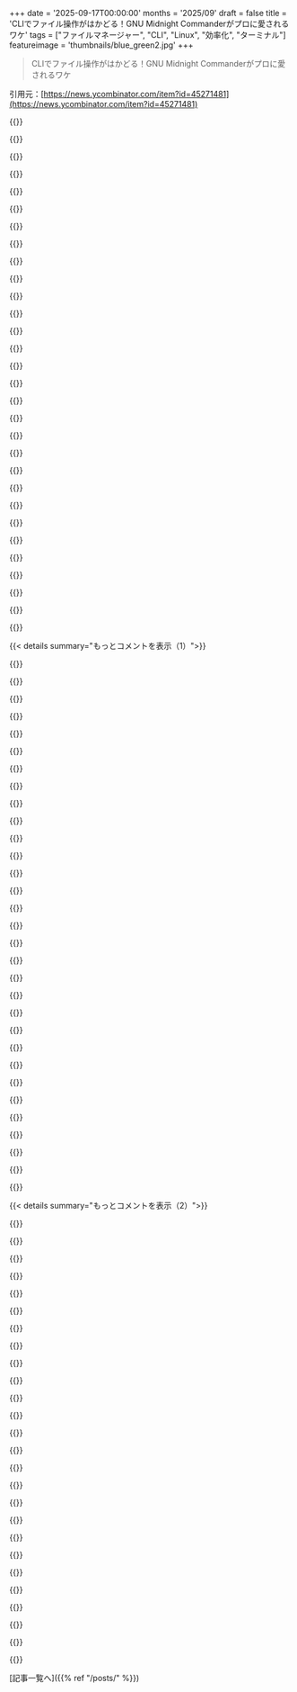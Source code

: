 +++
date = '2025-09-17T00:00:00'
months = '2025/09'
draft = false
title = 'CLIでファイル操作がはかどる！GNU Midnight Commanderがプロに愛されるワケ'
tags = ["ファイルマネージャー", "CLI", "Linux", "効率化", "ターミナル"]
featureimage = 'thumbnails/blue_green2.jpg'
+++

> CLIでファイル操作がはかどる！GNU Midnight Commanderがプロに愛されるワケ

引用元：[https://news.ycombinator.com/item?id=45271481](https://news.ycombinator.com/item?id=45271481)




{{<matomeQuote body="Midnight Commanderが大好きで、どのシステムにも入れてるよ。ファイルシステムのナビゲートや基本操作では、はるかに効率的で快適なんだ。特にショートカットを覚えて、他のコマンドラインツールと組み合わせる（ヒント: MCでCtrl+Oを押すと、そのディレクトリで通常のシェルプロンプトに切り替わり、もう一度Ctrl+OでMCに戻れる）と、マジで最高だよ。" userName="kouteiheika" createdAt="2025/09/17 04:44:30" color="#ff5c5c">}}




{{<matomeQuote body="特にNASでファイルを移動する時にMCがめちゃくちゃ役立ってるよ。GUIファイルマネージャーなら、Dolphinに勝るものはないね。現在のディレクトリに統合シェルがあるし、ビューを分割できる。SSHやSFTPのURLも直接開けるんだ。ローカルではDolphinとシェルの組み合わせが最強だよ。" userName="pimeys" createdAt="2025/09/17 05:22:26" color="#38d3d3">}}




{{<matomeQuote body="ショートカット一つで、僕が最後に変更したファイルを参照できるかな？シェルで一番欲しい機能なんだ。" userName="amelius" createdAt="2025/09/17 09:09:20" color="">}}




{{<matomeQuote body="MCでリモートURLをブラウズできないのが不満だよ。この問題に対処するために、GoでMCのクローンを作りたいとさえ思っちゃう。いつかrsyncやrcloneのコマンドを手作業で作るのが本当に嫌になったら、やる気になるかもね。" userName="overfeed" createdAt="2025/09/17 07:52:40" color="#ff5c5c">}}




{{<matomeQuote body="zshだと`print -rl -- *(om[1].)`みたいな感じのこと？" userName="jcynix" createdAt="2025/09/17 13:05:46" color="">}}




{{<matomeQuote body="’99年からずっとMCを愛用してるよ。当時、友達が「Linuxの管理者になるには夜更かししないとダメだよ。Midnight Commanderは真夜中しか動かないからね！」って言ってたのを思い出すよ。Slackware 7 ＜3" userName="thendrill" createdAt="2025/09/17 10:47:11" color="#785bff">}}




{{<matomeQuote body="DolphinよりKrusaderを試してみてよ。同じKDEの基盤だけど、もっと正統派なインターフェースだよ。URL: https://krusader.org" userName="bmn__" createdAt="2025/09/17 08:09:05" color="#ff33a1">}}




{{<matomeQuote body="いや、グローバルに（僕のホームディレクトリ以下全部から）だよ。もちろん、最新のファイルが目的じゃない場合でも、その前のファイルに簡単に移動できるといいんだけどね。" userName="amelius" createdAt="2025/09/17 13:08:48" color="">}}




{{<matomeQuote body="Krusaderを何年も使ったけど、（Kubuntuの代わりにUbuntuをインストールしてから）Double Commanderを発見したんだ。これもフリーソフトウェアだけど、もっとクロスプラットフォームだよ（そしてFree Pascal/Lazarusを使って開発されてるから、いろんな意味で古風なんだ。昔はSourceForgeでホストされてたけど、今はGitHubに移ったみたいだね）。URL: https://github.com/doublecmd/doublecmd" userName="rob74" createdAt="2025/09/17 10:06:58" color="#ff33a1">}}




{{<matomeQuote body="唯一の不満は、vimキーバインドがデフォルトじゃないってこと。システムやTUIツール全体でキーバインドを統一したいんだよね。" userName="dayvster" createdAt="2025/09/17 10:45:55" color="">}}




{{<matomeQuote body="mcの左右メニューでFTP、SFTP、SSHのURLを選べるじゃん。これじゃ駄目ってこと？" userName="baumschubser" createdAt="2025/09/17 08:00:14" color="">}}




{{<matomeQuote body="私はpcmanfm-qtが好きだな。これスプリットにも対応してるし、FZFみたいな検索機能が最高なんだ。ディレクトリを開いて入力するとファイルがフィルタリングされるんだよ。Dolphinより依存が少ないし、軽量環境にはいいよ。<br>https://github.com/lxqt/pcmanfm-qt" userName="homebrewer" createdAt="2025/09/17 10:34:20" color="#785bff">}}




{{<matomeQuote body="Nautilusだって昔は分割表示できたのに、GNOMEの開発者は偉そうにその機能を削除しちゃったんだよね。" userName="unmole" createdAt="2025/09/17 05:47:09" color="">}}




{{<matomeQuote body="面白いことに、最新のGNOMEではそれに似た機能が追加されたんだよ。<br>「Ctrl + .」で現在のディレクトリをターミナルで開くショートカットだよ。<br>https://9to5linux.com/gnome-49-brescia-desktop-environment-o..." userName="browningstreet" createdAt="2025/09/17 15:59:38" color="">}}




{{<matomeQuote body="Yazi[0]もいいかもしれないね。Rangerやnnnみたいにモダンなレイアウトで、複数のビュー用にタブを使えるよ。<br>[0]: https://yazi-rs.github.io/" userName="lozf" createdAt="2025/09/17 18:40:56" color="">}}




{{<matomeQuote body="今試したんだけど、Dockerのボリュームが全部ディスクドライブとしてペインの上に表示されるのを止められないかな？ファイルマネージャーの領域がほとんどないんだけど。" userName="aidenn0" createdAt="2025/09/17 14:38:32" color="">}}




{{<matomeQuote body="MCでのCtrl+Oで通常のプロンプトに切り替えられるけど、もっといい方法があるよ！<br>（一行）シェルプロンプトは常に利用可能で、Ctrl+X経由でいくつかの気の利いた連携ができるんだ。<br>例えば、現在のパネルで視覚的にタグ付け（選択）されたファイルがたくさんあって、それらを”/tmp/foo.tgz”としてtarしたいとする。<br>その場合は ”tar czf /tmp/foo.tgz Ctrl+X T” ってするんだ。" userName="kees99" createdAt="2025/09/17 20:16:39" color="#45d325">}}




{{<matomeQuote body="このリポジトリに完成品のスクリーンショットがないのが残念だよ！QTアプリは環境が整ってないとビルドが大変なんだよね。ところで、macOSでビルドできるか知ってる？それとも無理かな？" userName="bigwheels" createdAt="2025/09/17 17:44:13" color="">}}




{{<matomeQuote body="リバースシェルコマンドで、例えば*.txtみたいに検索すると、最近参照したテキストファイルが見つけられるんだって！" userName="ghtbircshotbe" createdAt="2025/09/17 13:39:34" color="">}}




{{<matomeQuote body="あ、なるほど、ヒントありがとう！助かるよ。kittyでファイルプレビューもできるって完璧じゃん！俺もデフォルトのターミナルにkitty使ってるんだ。" userName="dayvster" createdAt="2025/09/17 20:07:40" color="">}}




{{<matomeQuote body="俺は君よりMCを愛してると思う。確信してるね。俺のワークフローやファイルに対する考え方に染み付いてるんだ。" userName="unixhero" createdAt="2025/09/17 08:02:56" color="">}}




{{<matomeQuote body="俺も同じだよ。MS-DOS時代に成人したことと関係あるのかな？デザインがめちゃくちゃ洗練されてて効率的だなって感じる。" userName="inglor_cz" createdAt="2025/09/17 09:46:06" color="">}}




{{<matomeQuote body="WebDAVみたいな他のプロトコルでも、マウントすればmcでファイル操作できるんだよ。" userName="1718627440" createdAt="2025/09/17 08:47:27" color="">}}




{{<matomeQuote body="おお、すごいね！ありがとう！いつもAlt+Enterでハイライトしてるファイルにやってたけど、複数ファイルでもできるって知らなかったよ。" userName="kouteiheika" createdAt="2025/09/18 06:22:54" color="">}}




{{<matomeQuote body="90年代からの素晴らしいプロジェクトだよね。1992年に大学で使ってたのを覚えてるよ。" userName="sixtyj" createdAt="2025/09/17 20:02:31" color="">}}




{{<matomeQuote body="それだけじゃなくて、大量のファイルを移動させたいなら、クラッシュしたり遅くなったりせずに処理してくれるのはDolphinだけだよ。" userName="akagusu" createdAt="2025/09/17 16:35:35" color="">}}




{{<matomeQuote body="これってDolphinみたいに、Konsoleの設定をそのまま使って同じウィンドウにターミナルパネルが出て、Dolphinのナビゲーションと一緒にディレクトリが変わるの？Beetsで音楽ライブラリに追加する時とかにすごく便利なんだよね…。 " userName="pimeys" createdAt="2025/09/17 16:56:45" color="">}}




{{<matomeQuote body="昔Linuxを触り始めた頃に見つけたTkDeskが懐かしいな。無限に分割できるのが良かった。サブディレクトリに移動すると新しい分割画面で開くのがデフォルトだったから、最終的には全パス表示の分割画面でいっぱいになったよ。分割画面が増えすぎたら横スクロールできたんだ。詳細はこちら：https://tkdesk.sourceforge.net/" userName="professoretc" createdAt="2025/09/17 18:42:21" color="">}}




{{<matomeQuote body="Midnight Commanderは素晴らしいツールだけど、若いユーザーはかつて失われたものに気づいてないかもね。Norton Commanderはデュアルペインだけでなく、ハードウェアを考慮した設計でファイル操作がめちゃくちゃ速かったんだ。<br>IBM PCのクラシックなテンキー（大きい＋や0、トップ行の[num]/*-）や、キーボード上部のファンクションキーを使う前提で、ESCも遅延なく即座に効くべきだった。MCで全部できるから関係ないって言う人もいるけど、僕は違うと思う。数ミリ秒が大事なんだ。<br>上記の設定なら、全ファイルを選択して他のペインに移動するのは、テンキーの＋とEnterを右手でサッと押し、F6を左手で押して、またEnterを右手で即座に押すだけ。今のキーボードの＝キー上の＋で同じことできるか試してみてよ。" userName="jwr" createdAt="2025/09/17 07:48:11" color="#ff33a1">}}




{{<matomeQuote body="＞ESCは遅延なくすぐに効くべきだった。<br>それはMCのせいじゃなくて、エスケープシーケンスを正しく処理するためにターミナルエミュレータが遅延を追加してるんだ。設定で変えられるだろうけど、どこでも使える一番ポータブルな方法は、ESCを素早く2回押すことだよ。DOSでのやり方よりほんの少し遅いだけだし、1秒待つよりずっと速いよ。" userName="homebrewer" createdAt="2025/09/17 10:25:13" color="#ff5c5c">}}




{{< details summary="もっとコメントを表示（1）">}}

{{<matomeQuote body="これは過去30年でLinuxコンソール、Xターミナルエミュレータ、そしてSSHを通じて解決されてるべきだった問題だよね。" userName="ptspts" createdAt="2025/09/17 12:28:44" color="">}}




{{<matomeQuote body="これはほとんど『念のため』の措置だね。今どきTCP経由でエスケープシーケンスの一部だけが数ミリ秒以上遅れて届くリスクなんてほとんどないよ。それなのに、多くのシステムがまるでダイヤルアップ時代みたいに0.5秒以上の遅延を入れてるのがね…。もし気になったら、遅延を100～200msに調整するオプションが欲しいな。" userName="tracker1" createdAt="2025/09/17 15:11:17" color="">}}




{{<matomeQuote body="kittyキープロトコルがこの問題を解決してくれるよ。でも、アプリとターミナルが対応してる必要があるけどね。多くのものが対応してるよ。" userName="mmastrac" createdAt="2025/09/17 13:30:00" color="#ff5733">}}




{{<matomeQuote body="gnome-terminalだと、ESCキーが個別に解釈されずにエスケープシーケンスを手動で入力できた試しがないんだよね。" userName="zahlman" createdAt="2025/09/17 14:40:17" color="">}}




{{<matomeQuote body="そもそも問題が理解できないんだけど？ESCとそれに続くキーは、たいていALT＋キーのエイリアスだよね。" userName="couscouspie" createdAt="2025/09/17 20:43:21" color="">}}




{{<matomeQuote body="『全ファイルを選択』は『＊』キー一つだったよね（実際は選択反転だったけど、事前にファイルが何も選択されていなければ結果的に全選択になる）。＋とEnterを押すと1つのファイルが選択されて、次にそれを編集／実行しようとするんじゃない？" userName="tremon" createdAt="2025/09/17 09:36:53" color="">}}




{{<matomeQuote body="『+』キーで『Select files』ダイアログが開いて全ファイルが選択されるはずなんだ。でも、俺のMidnight Commander 4.8.33だと、以前のマスクを覚えてるか、マスクが入力されてないと何も選択しないんだよな。ちょっと不便だぜ。" userName="Lex-2008" createdAt="2025/09/17 13:35:04" color="#ff5733">}}




{{<matomeQuote body="ちゃんとしたキーボードとモニターがあれば、Stuffはまだ使えるだろ。ラップトップに長時間猫背になってるなら、テンキーの『+』が使えないことより他にデカい問題抱えてるはずだぜ…。" userName="nottorp" createdAt="2025/09/17 08:03:58" color="">}}




{{<matomeQuote body="ああ、Norton Commanderか。Intel Pentium時代を思い出すぜ。今は左右の俯瞰ビューでのサクサク操作にはBeyond Compareを使ってるよ。" userName="javier_e06" createdAt="2025/09/17 16:53:18" color="">}}




{{<matomeQuote body="『一瞬たりとも無駄にできない』ってのは違うな。それなら、ホームポジションから手を動かす非人間工学的なキーは使わないはずだ。『全ファイル選択は右手一振り』って言うけど、一般的なCtrl+Aの方が親指動かすだけで良いし、F6とEnterのコンボよりCtrl+Shift+Xとかの方が片手で済んでマシだぜ。" userName="eviks" createdAt="2025/09/17 09:05:42" color="#45d325">}}




{{<matomeQuote body="『ホームポジションから手を動かす非人間工学的なキー』って、タッチタイピストはいつも言うよな。俺はVimを5年使ってても、矢印キー（up／dn／lf／rt）の方が触覚的に分かりやすいし、hjklより脳に合ってる。せいぜい80msの移動だろ。ゲーミングコミュニティだって、WASDが脳に理にかなってるって理解してるぜ。" userName="arevno" createdAt="2025/09/17 12:48:35" color="#45d325">}}




{{<matomeQuote body="『触覚的に見つけやすい』ってのは違うね。ホームポジションは探す必要がないから、そっちが常に簡単だ。『hjklより脳に合う』とか『WASDの方が正しい』って言うけど、この反論に君の脳はどう答える？テンキーの『+』やF6のナンセンスが、文字キーの改善とどう関係するんだ？80ms移動ってのも測ってないだろ。そもそも『一瞬たりとも無駄にできない』ってヤツをまず説得してくれ。俺にはデザインの論理と利便性がないってだけで十分だよ。" userName="eviks" createdAt="2025/09/17 12:59:38" color="#ff5c5c">}}




{{<matomeQuote body="『ホームポジションのキーは探す必要ないから簡単』って言うけど、手が固定されてないと探す必要あるし、Vim以外じゃhjklはカーソル動かないだろ。Vimが意識せずに使えるヤツは、Vimで得た時間より学習に使った時間の方が長いって俺は確信してるぜ。フフフ。" userName="Kon5ole" createdAt="2025/09/18 11:02:47" color="#45d325">}}




{{<matomeQuote body="『手がホームポジションに固定されてない限り』って？固定されてるんだよ、名前にヒントがあるだろ！『ホームポジションがhjklじゃないかも』って？他のキーを使えばいい。大事なのはホームポジションであってラベルじゃない。『Vim以外ではhjklがカーソル動かさない』って？君のソフト知識が浅すぎるぜ。ファイルマネージャーとか他にもあるし、右Altで片手で全アプリで使えるようにできるんだ。だからVimで得られるものは、カーソルキー使う全アプリに及ぶんだよ。" userName="eviks" createdAt="2025/09/18 13:17:08" color="#785bff">}}




{{<matomeQuote body="『ホームポジションに手が固定されてる』って言うけど、俺はホームポジションから届かない記号をよく使うから、手が離れたら矢印キーの方が探しやすくなるぜ。一般的なユーザーはVim以外だとhjklが動かないから、結局矢印キーを使う羽目になる。これは長年hjklを使い込んでも残る精神的摩擦だ。viの作者がhjklを選んだのは、優れてるからじゃなく、彼が使ってたPCに矢印キーがなかったからだって知ってたか？" userName="Kon5ole" createdAt="2025/09/19 21:04:43" color="#785bff">}}




{{<matomeQuote body="『ホームポジションから届かない記号を使う』って？もっと良い設定使えよ！標準設定でも指で届くし、指が少し動くだけでホームポジションを離すわけじゃないだろ。なんでF6やテンキーの『+』の動きは無視して矢印キーだけ気にするんだ？一般的なユーザーはVim使わないし、Vim使うヤツはキーバインド変更くらいできるだろ。『長年使っても精神的摩擦が残る』って？数分でシステムいじれば消えるぜ。それに、システム全体で一回設定変えれば済む話だ。現実は君の空想よりシンプルだよ！viの作者がhjklを選んだ理由なんて、それが設定であって強制じゃないって理解できない君だけが固執してるんだろ。" userName="eviks" createdAt="2025/09/20 04:17:28" color="#785bff">}}




{{<matomeQuote body="設定をいじるのは罠だよ！デフォルトに慣れるのが一番だ。ギターを弾くみたいにね。カスタマイズするなら、筋肉記憶を変えるんじゃなくて、エイリアスやプラグインみたいな機能追加に留めるべきだ。あと、@みたいな記号の入力難易度は国によって違うんだ。hjklが矢印キーより良いって主張に反論してたんだけど、もう議論はやめるね！" userName="Kon5ole" createdAt="2025/09/20 16:39:08" color="#ff33a1">}}




{{<matomeQuote body="設定を変えないなんて defeatist な考え方だよ。Vim や MC だって、どこでも使えるわけじゃないけどみんな使ってるだろ？人間は柔軟なんだから大丈夫だよ。F6 に筋肉記憶なんてないし、hjkl はもう手の動きとして慣れてるじゃないか。@ の入力だって手はホームポジションから離れないし。そもそも hjkl の話は君が持ち出したんじゃないか！" userName="eviks" createdAt="2025/09/23 10:07:41" color="#785bff">}}




{{<matomeQuote body="面白い話だけど、Dance Dance Revolution の画面上の矢印って hjkl と同じ並びなんだぜ。" userName="Izkata" createdAt="2025/09/17 13:09:52" color="">}}




{{<matomeQuote body="ゲーマーも Wasdesdf の方が指に負担がかからなくて良いって言ってるよ。hjkl は好きじゃないから、リバインドするなら ijkl にしたいな。Apple ][ のゲームではよく ijkm が使われてたのを覚えてるよ。" userName="zahlman" createdAt="2025/09/17 14:45:10" color="#785bff">}}




{{<matomeQuote body="WASD ナビゲーションでは F に人差し指を置かないよ。WASD が選ばれたのは、Ctrl, Alt, Space へのアクセスのしやすさなんだ。D に人差し指なら親指で Alt/Space、小指で Ctrl/Shift に簡単に届くからね。Vim が hjkl を使った理由はこのリンクを見てね: https://catonmat.net/why-vim-uses-hjkl-as-arrow-keys" userName="tremon" createdAt="2025/09/17 18:48:39" color="#38d3d3">}}




{{<matomeQuote body="WASD で F に人差し指は置かないけど、テキスト編集なら置くよね。今回はテキストエディタの UI の話だから。キーラベルに既存の慣習があったみたいだけど、記事には詳しく書いてないんだ。" userName="zahlman" createdAt="2025/09/17 19:33:31" color="">}}




{{<matomeQuote body="昔 Doom をやってた頃は Ctrl/Shift を上下、ZX を左右に使ってたんだけど、RSI にならなくて快適だったよ。でも、毎回設定を変えるのが面倒になったし、他の人が俺の PC を使うと文句を言うから、結局 WASD に変えちゃったんだ。" userName="tracker1" createdAt="2025/09/17 15:15:22" color="">}}




{{<matomeQuote body="ゲームが WASD になったのは片手で操作するからだよ。hjkl は J キー に突起があるから、矢印キーより理にかなってるんだ。移動も速いし、ホームポジションにも戻りやすいからね。もしかして、君は rage baiting してるだけ？" userName="jack_pp" createdAt="2025/09/17 14:33:27" color="#45d325">}}




{{<matomeQuote body="デュアルペインファイルマネージャーって「Orthodox File Manager」って言うんだ。これって東欧とか旧ソ連で人気だったから、文化的なジョークだと思ってたよ。詳しくはこちらの記事を見てね: https://softpanorama.org/Articles/introduction_to_orthodox_f..." userName="userbinator" createdAt="2025/09/17 04:35:09" color="#ff5733">}}




{{<matomeQuote body="「Orthodox」ってのは、GUI が裏側でコマンドを動かしてるって意味なんだ。UI はコマンドを起動するだけだから、手動でも自動でも実行できる。Vim とか Emacs みたいな Lisp ベースのソフトみたいに、強力な UI を作るのに最高の方法だね。プラグイン API じゃなくて、機能を直接アプリに組み込むんだ。参照記事にもっと詳しく書いてあるよ。" userName="kqr" createdAt="2025/09/17 05:02:35" color="#785bff">}}




{{<matomeQuote body="Blenderも該当する？ホバーで各UI要素の裏にあるPython関数名が表示されるのは、スクリプトを書くのに発見しやすくてすごく便利だったんだよね。それとも、今はもう見えないのかな？" userName="kiliankoe" createdAt="2025/09/17 06:46:14" color="">}}




{{<matomeQuote body="ELMアーキテクチャに似たようなもの？ただ、ここで言うコマンドは、標準のUI操作の外でも実行できる「文字通りのコマンド」ってところが違うね。" userName="Levitating" createdAt="2025/09/17 09:01:03" color="#ff5733">}}




{{<matomeQuote body="これってlazygitみたいなツールが使ってるのと同じじゃない？" userName="faangguyindia" createdAt="2025/09/17 08:01:26" color="#38d3d3">}}




{{<matomeQuote body="少なくともロシアでは、「orthodox」には教会とは厳密に結びつかない別の意味合いがあって、「唯一の正しい方法」って感じなんだ。例えば「テックスタックを学ぶ正統な方法」みたいにね。否定形になると「間違ってる」とか「異端」って意味になるよ、例えるなら「パイナップルピザ」って感じかな。" userName="Klaster_1" createdAt="2025/09/17 05:00:54" color="#785bff">}}

{{</details>}}




{{< details summary="もっとコメントを表示（2）">}}

{{<matomeQuote body="君が説明してるのは英語での言葉の意味だよ。たぶん、この意味でロシア語の「православный」を使うようになったのは、英語での意味をロシア語の対応する単語に冗談で移植したのが始まりだと思うな。" userName="andrewshadura" createdAt="2025/09/17 05:19:19" color="">}}




{{<matomeQuote body="実は、これはギリシャ語での意味だよ。＞「正しいと見なされるもの」という意味で、後期ラテン語の「orthodoxus」から来てて、それはギリシャ語の「orthodoxos（正しい意見を持つ）」に由来するんだ。「orthos（右、真実、まっすぐ）」と「doxa（意見、賞賛）」から来てるよ（https://www.etymonline.com/word/orthodox）。でも、デュアルペインのファイルマネージャーに言及する場合、それは「唯一の正しい方法」と「昔ながら」の両方の意味が混ざってるだろうね。" userName="rob74" createdAt="2025/09/17 09:57:38" color="#ff33a1">}}




{{<matomeQuote body="うん、ロシア語で「Orthodox」は「pravoslavny」で、文字通り「正しい信仰（pravyj＝右、正しい）」を意味するんだ。これも意味に貢献してると思うよ。「正しい方法」って意味にね。" userName="kgeist" createdAt="2025/09/17 06:10:35" color="#ff5733">}}




{{<matomeQuote body="イエス・アンド・ノーだよ。正教会は「православная церковь」って呼ばれるけど、「ортодоксальный」って言葉は例えば正統派ユダヤ教徒を説明するためにもまだ存在するんだ。「православный」が何らかのオブジェクトや技術、方法が良いとか正しいという意味で使われ始めたのは2000年代のインターネット文化で、今でもスラング／ジョークとして使われてるよ。" userName="blks" createdAt="2025/09/17 08:36:59" color="#ff33a1">}}




{{<matomeQuote body="アイルランドでも同じ意味だよ！僕の理解では、ギリシャ語の「普通の教え」から来てるんだ。異なる思考を奨励する文化的環境には「heterodox」って言葉も使うし、「paradox」は挑戦的で矛盾したアイデアだね。あと、右利きボクサーは「orthodox」って言うよ。「southpaw」は非正統派の左利きのことだ。" userName="rusk" createdAt="2025/09/17 06:59:51" color="#ff5733">}}




{{<matomeQuote body="ギリシャ人だけど、Orthodoxってのは orthos (まっすぐ/正しい) と doxasia (信じる) が合わさった言葉だよ。<br>だから orthodoxos は「正しい信念」って意味だね。" userName="gschizas" createdAt="2025/09/17 07:19:02" color="#ff5c5c">}}




{{<matomeQuote body="これは間違ってるよ。<br>ロシア語の「Ортодоксальный」はそういう意味合いは全然ないんだ。<br>むしろ、古くさいとか、意味もなく融通が利かないものを指す言葉だよ。" userName="abcd_f" createdAt="2025/09/17 08:19:12" color="#ff5c5c">}}




{{<matomeQuote body="このスレッド、ちょっと混乱するなあ。<br>2つ上のコメントは、「Orthodox」を「唯一の正しい道」って意味でロシア語として説明してたけど、英語でもそういう意味合いがあるよね。<br>君は「唯一の正しい道」っていう意味合いはないって言ってるけど、「意味もなく融通が利かない」っていう意味合いがあるって言ってるよね。英語だと両方の意味合いがあると思うな。<br>まあ、「唯一の正しい道」って意味合いがある言葉は、ほとんどどれも「意味もなく融通が利かない」っていう二重の意味を持つことになるんじゃないかな？<br>もちろん、文脈によるんだけどね。" userName="bee_rider" createdAt="2025/09/17 16:02:06" color="#ff33a1">}}




{{<matomeQuote body="「православный」は、まさにその意味で専門用語として使われてるよ。<br>ソースは、45年間ロシア語を話しているネイティブスピーカーだよ。" userName="iamnotagenius" createdAt="2025/09/17 16:25:42" color="">}}




{{<matomeQuote body="じゃあ、それは最近の出来事なんだね。<br>インターネットのミームとか、креведкоみたいなものから来たのかな？" userName="abcd_f" createdAt="2025/09/19 10:18:41" color="">}}




{{<matomeQuote body="英語でも同じ意味合いだと思うな。主にギリシャ語から来たんだよね？<br>「正しい信念」みたいな意味だと思ってたよ。<br>「正しき実践」を意味する Orthopraxy と対比できるよね。Orthopraxy では信念や意図より行動が重要なんだ。<br>他のコメントを見ると、Orthodox ファイルブラウザは、ある種の基盤となる言語に基づいているらしいね。<br>https://news.ycombinator.com/item?id=45271878<br>「Orthodox」は、コマンドによって駆動される特定のタイプの GUI から来てるんだって。<br>UI 要素は、実際にはコマンドをトリガーするだけで、これらのコマンドは手動で実行したり、より複雑なコマンドに自動化したりできるんだ。<br>ちょっと定義を広げれば、これって結構理にかなってる気がするな。<br>Orthodox UI にはボタンがあって、それはユーザーの意図を表すコマンドのシーケンスに変換される。<br>別の方法は、ボタンが直接何かを行うだけで、ボタンがすること以外にユーザーの意図の記述がないってことだね。<br>かなり無理があるけど、これを Orthoprax UI と呼んでもいいかもね。" userName="bee_rider" createdAt="2025/09/17 16:16:01" color="#ff5c5c">}}




{{<matomeQuote body="それに対する英語の言葉は「canonical」だよ。" userName="rswail" createdAt="2025/09/17 06:07:35" color="">}}




{{<matomeQuote body="僕にとっては、「canonical」はより記述的な感じがするけど、「Orthodox」は規範的な意味合いがあるな。<br>でも、僕は ESL だから、それが僕だけの感覚なのか、英語圏全体で一般的なのかは分からないけどね。" userName="tremon" createdAt="2025/09/17 09:32:33" color="#38d3d3">}}




{{<matomeQuote body="どちらの言葉も宗教用語や宗教的な比喩から来てるんだ。<br>僕（アメリカの英語ネイティブスピーカー）にとって、「Orthodox」の宗教的な参照はより分かりやすいけど、「canonical」の方はもっと曖昧に感じるな。<br>だから、「canonical」の方がなんだか技術的というか、もっと中立的な響きがあるね。" userName="schoen" createdAt="2025/09/17 10:43:28" color="#785bff">}}




{{<matomeQuote body="賛成だね。<br>でも、「canon law」は常に教会法を意味してきたよ。<br>「canonical」はその言葉から派生していて、ここでの「Orthodox」の使い方と同じように、「リファレンスデザイン」という似たような意味合いを持っているんだ。" userName="rswail" createdAt="2025/09/17 14:08:53" color="#38d3d3">}}




{{<matomeQuote body="数学では「canonical」って言葉は、だいたい「標準的な」とか「好ましい」やり方を意味するんだって。" userName="drnick1" createdAt="2025/09/17 21:48:50" color="">}}




{{<matomeQuote body="でも本命の2ペインファイルマネージャーはTotal Commanderであって、このTUI Linuxクローンじゃないよね。" userName="rurban" createdAt="2025/09/19 08:02:13" color="">}}




{{<matomeQuote body="「Orthodox File Manager」って呼び方は、この記事の作者が広めようとしてる造語じゃないかな。(昔の記事へのリンクもあるしね)20～25年前、こういうファイルマネージャーが人気だった頃、俺はFidonet/Usenetの討論グループにいて、ヘビーユーザーたちと話してたけど、「Orthodox」なんて言葉は使われてなかったよ。たまに冗談で揶揄する時に使うくらいだった。でも、Dr. Nikolaiが本気で広めようとすれば、いつかは定着するってことか :D" userName="killerstorm" createdAt="2025/09/17 09:52:21" color="#785bff">}}




{{<matomeQuote body="良くも悪くも、そういう名前で呼ばれてるんだよね: https://en.wikipedia.org/wiki/File_manager#Orthodox_file_man..." userName="saulpw" createdAt="2025/09/17 15:42:20" color="">}}




{{<matomeQuote body="いいものなのに、ずいぶん大げさな名前だよね。" userName="esafak" createdAt="2025/09/17 13:59:11" color="">}}




{{<matomeQuote body="それらが人気だったのは、当時東ヨーロッパにはUnix文化がなかったからだよ。ほぼ全てのコンピューター好きはDOSユーザーだったんだ。個人的には、多くの人がちゃんとシェル言語を学ぼうとしなかったから、ちょっと残念に感じてたな。" userName="bluetomcat" createdAt="2025/09/17 06:30:38" color="">}}




{{<matomeQuote body="この起源についてはここで詳しく説明されてるよ: https://softpanorama.org/Articles/introduction_to_orthodox_f...<br>あと、これも: https://en.wikipedia.org/wiki/Orthodox_file_manager" userName="throw0101d" createdAt="2025/09/17 11:50:23" color="#ff5c5c">}}




{{<matomeQuote body="Orthodox File Managerが登場したばかりの頃は、OS/2やUnix、Linux、Windows NTでは特定機能が動かないって説明に苦労したんだ。MS/PC/DR-DOSだけが、PSPの直接操作とかビデオRAM、キーボードバッファへの直接アクセスを許してたからね。当時はファイル名に拡張子がないことや、リンクの存在、ディレクトリサイズなんかのOSごとの違いを理解させるのが大変だったんだ。今ではDOS的な考え方は減って、Midnight Commanderの見た目は昔のユーザーには少し違和感があったかもだけど、今じゃMS/PC/DR-DOSのツールの方が初心者には奇妙に見えるだろうね。" userName="JdeBP" createdAt="2025/09/17 05:14:26" color="#ff33a1">}}




{{<matomeQuote body="俺はmcを使いこなせなかったよ。長年いろんなGUIファイルマネージャーを使ってきたから、キーボードショートカットが全然直感的じゃなかったんだ。SSHをよく使うから、CLIでファイル操作するのはめちゃくちゃ面倒でエラーも多いし、残念だったな…でも最近探したら、nnnファイルマネージャーを見つけたんだ。期待通りの基本的なキーボードコマンドでちゃんと動くし、ワークフローがすごく改善されたよ: https://en.wikipedia.org/wiki/Nnn_(file_manager)" userName="axiolite" createdAt="2025/09/17 05:39:29" color="#785bff">}}




{{<matomeQuote body="同感だよ…でも、俺にとって一番速くて簡単なファイル管理方法はcoreutilsを使うことだね（rsync/zmv/zcpの助けを借りることもあるけど）。そうすれば、ローカルPC、サーバー、ルーターとか、どこにログインしてもいつも全く同じツールセットを使えるんだ。GUIファイルマネージャーはマルチメディア（写真、動画、PDFファイル）のためだけに使うよ。" userName="11mariom" createdAt="2025/09/17 12:57:18" color="#785bff">}}

{{</details>}}



[記事一覧へ]({{% ref "/posts/" %}})
